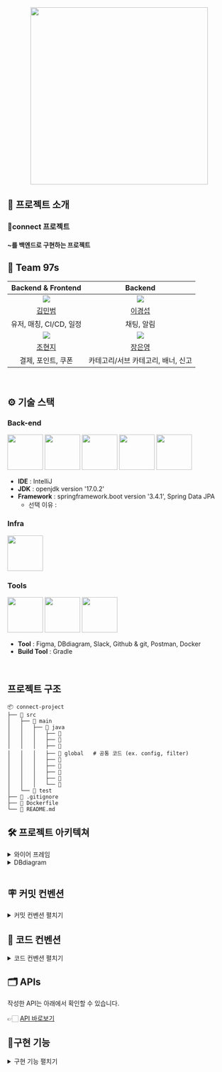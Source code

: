 <div align="center">

<!-- logo -->
<img src="https://capsule-render.vercel.app/api?type=waving&height=200&text=Connect&fontAlign=50&fontAlignY=40&color=0:0099ff,100:0066cc&fontColor=FFFFFF&stroke=FFFFFF&strokeWidth=2" width="400"/>

</div> 

## 📝 프로젝트 소개

### 🎯connect 프로젝트
#### ~를 백엔드로 구현하는 프로젝트

## 🍨 Team 97s
|                                      Backend & Frontend                                       |                                      Backend                                       |
|:----------------------------------------------------------------------------------:|:----------------------------------------------------------------------------------:|
| ![](https://cdn-static.zep.us/static/assets/baked-avartar-images/8-56-26-332.png)  | ![](https://cdn-static.zep.us/static/assets/baked-avartar-images/10-58-53-336.png) |
|                        [김민범](https://github.com/alsqja)                         |                        [이경섭](https://github.com/gyungsubLee)                         |
|                             유저, 매칭, CI/CD, 일정                              |                                   채팅, 알림                                    |
| ![](https://cdn-static.zep.us/static/assets/baked-avartar-images/2-279-20-325.png) | ![](https://cdn-static.zep.us/static/assets/baked-avartar-images/10-72-41-563.png) |
|                        [조현지](https://github.com/chohyuun)                         |                        [장은영](https://github.com/eunyounging)                         |
|                             결제, 포인트, 쿠폰                           |                                 카테고리/서브 카테고리, 배너, 신고                               |
<br />

## ⚙ 기술 스택
### Back-end
<div>
<img src="https://github.com/yewon-Noh/readme-template/blob/main/skills/Java.png?raw=true" width="80">
<img src="https://github.com/yewon-Noh/readme-template/blob/main/skills/SpringBoot.png?raw=true" width="80">
<img src="https://github.com/yewon-Noh/readme-template/blob/main/skills/SpringSecurity.png?raw=true" width="80">
<img src="https://github.com/yewon-Noh/readme-template/blob/main/skills/SpringDataJPA.png?raw=true" width="80">
<img src="https://github.com/yewon-Noh/readme-template/blob/main/skills/Mysql.png?raw=true" width="80">

- **IDE** : IntelliJ  
- **JDK** : openjdk version '17.0.2'
- **Framework** : springframework.boot version '3.4.1', Spring Data JPA
  - 선택 이유 : 

</div>

### Infra
<div>
<img src="https://github.com/yewon-Noh/readme-template/blob/main/skills/AWSEC2.png?raw=true" width="80">
</div>

### Tools
<div>
<img src="https://github.com/yewon-Noh/readme-template/blob/main/skills/Github.png?raw=true" width="80">
<img src="https://github.com/yewon-Noh/readme-template/blob/main/skills/Notion.png?raw=true" width="80">
<img src="https://github.com/yewon-Noh/readme-template/blob/main/skills/Docker.png?raw=true?raw=true" width="80">

- **Tool** : Figma, DBdiagram, Slack, Github & git, Postman, Docker
- **Build Tool** : Gradle
</div>

<br />

## 프로젝트 구조

```plaintext
📦 connect-project
├── 📂 src
│   ├── 📂 main
│   │   ├── 📂 java
│   │   │   ├── 📂 
│   │   │   ├── 📂 
│   │   │   ├── 📂 
│   │   │   ├── 📂 global   # 공통 코드 (ex. config, filter)
│   │   │   ├── 📂 
│   │   │   ├── 📂 
│   │   │   ├── 📂 
│   │   │   ├── 📂 
│   │   │   └── 📂 
│   └── 📂 test
├── 📄 .gitignore
├── 📄 Dockerfile
└── 📄 README.md
```

## 🛠️ 프로젝트 아키텍쳐
<details>
<summary>와이어 프레임</summary>

<img src="">

👉🏻 [와이어 프레임 바로보기](https://www.figma.com/design/iMqa9R5iK9aNcW81Xyl2Bi/01-%EC%B5%9C%EC%A2%85-%ED%94%84%EB%A1%9C%EC%A0%9D%ED%8A%B8-%EC%99%80%EC%9D%B4%EC%96%B4-%ED%94%84%EB%A0%88%EC%9E%84?node-id=0-1&p=f&t=7h2GcHjh7sLqGqeo-0)
</details>

<details>
<summary>DBdiagram</summary>
<img src="">

👉🏻 [DBdiagram 바로보기](https://dbdiagram.io/d/connect-677631885406798ef7139d06)

</details>

<br />

## 🪧 커밋 컨벤션
<details>
<summary>커밋 컨벤션 펼치기</summary>

- feat : 기능 추가

- fix : 기능 수정
  
- hotfix : 기능 급하게 수정
  
- test : 테스트 코드 작성
  
- refactor : 리팩토링
  
- docs : 문서 작업
  
- style : 코드 스타일 등 로직 변경 외 처리

- PR 은 이슈당 하나 씩
  
- 브랜치 기능별로 분리 (feature/login, feature/signup)

- 모두 approve 되면 merge

- 브랜치 규칙
  - main
  - develop
  - feature/기능
  - fix/기능
  - refactor/반영한 부분
</details>

## 👔 코드 컨벤션
<details>
<summary>코드 컨벤션 펼치기</summary>

- 개행, 띄어쓰기
  - formatter 사용
  - return 앞에 한 줄 띄우기

- 클래스 명
  - PascalCase 사용 (ex : UserAccount)

- 변수 명
  - camelCase 사용 (ex : firstName)

- 패키지 구조 : 도메인 형 (ex : domain / global)

- constructor 사용

- Error message -> Enum 관리

- import * 규칙

- service interface 없이 class 로 바로 생성

- Lombok
  - AllArgsConstructor, Setter 사용 금지
  - 기본 생성자 - protected 선언 
</details>

## 🗂️ APIs
작성한 API는 아래에서 확인할 수 있습니다.

👉🏻 [API 바로보기](https://www.notion.so/teamsparta/API-7d191d644a674fbe971141dd2e02c782)

## 🔧구현 기능
<details>
<summary>구현 기능 펼치기</summary>

### 🧑‍🧑‍🧒 user

- 회원가입 & 회원 탈퇴
- 로그인 & 로그아웃
- 리프레시 토큰 발급
- 프로필 수정 & 조회
- 비밀번호 확인
- 관리자 유저 수정
- 관리자 유저 전체 조회

### 🪜 카테고리/서브 카테고리

- 카테고리 생성 & 수정 & 삭제
- 서브 카테고리 생성 & 수정 & 삭제
- 카테고리, 서브 카테고리 전체 조회

### 🎬 배너 

- 배너 생성 & 수정
- 배너 전체 조회 & 단건 조회

### ✅ 포인트

- 포인트 생성 & 수정
- 포인트 내역 조회

### 📇 쿠폰

- 쿠폰 생성 & 수정
- 쿠폰 발급
- 유저 쿠폰 확인

### 💬 신고

- 관리자
  - 신고 내역 조회
  - 신고 삭제
- 사용자
  - 신고 하기
  - 신고 취소
  - 본인 신고 내역 확인
  - 해당 유저 신고 당한 내역 확인

### 💬 채팅

- 채팅 보내기 & 받기
- 채팅방 목록 확인
- 채팅방 입장

### 🗓️ 일정

- 일정 등록 & 수정 & 삭제
- 일정 전체 조회 & 단일 조회
- 월별 일정 조회

### 💸 결제

- 결제 등록
- 결제 취소
- 결제 내역

### 👩‍❤️‍👨매칭

- 일정 매칭 생성
- 매칭 신청
- 매칭 수정
- 매칭 전체 조회
- 단일 일정 매칭 조회
</details>


<br />

